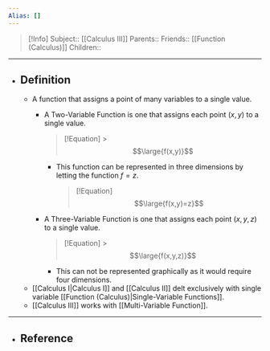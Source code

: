 ```yaml
---
Alias: []
---
```

> [!Info]
> Subject:: [[Calculus III]]
> Parents:: 
> Friends:: [[Function (Calculus)]]
> Children:: 
---
- ## Definition
	- A function that assigns a point of many variables to a single value.
		- A Two-Variable Function is one that assigns each point $(x,y)$ to a single value.
			> [!Equation]
			  > $$\large{f(x,y)}$$
			- This function can be represented in three dimensions by letting the function $f=z$.
			  > [!Equation]
			  > $$\large{f(x,y)=z}$$
			  
		- A Three-Variable Function is one that assigns each point $(x,y,z)$ to a single value.
			> [!Equation]
			  > $$\large{f(x,y,z)}$$
			- This can not be represented graphically as it would require four dimensions. 
	- [[Calculus I|Calculus I]] and [[Calculus II]] delt exclusively with single variable [[Function (Calculus)|Single-Variable Functions]].
	- [[Calculus III]] works with [[Multi-Variable Function]]. 
---
- ## Reference